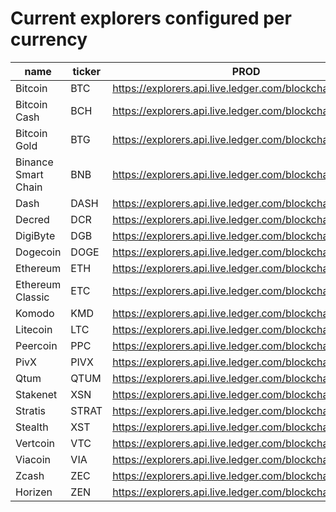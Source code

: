 <!-- this file is generated by api/explorersConfig/generate-doc.test.js -->
# Current explorers configured per currency
| name | ticker | PROD | EXPERIMENTAL |
|--|--|--|--|
| Bitcoin | BTC | https://explorers.api.live.ledger.com/blockchain/v3/btc | N/A |
| Bitcoin Cash | BCH | https://explorers.api.live.ledger.com/blockchain/v2/abc | N/A |
| Bitcoin Gold | BTG | https://explorers.api.live.ledger.com/blockchain/v2/btg | https://explorers.api.live.ledger.com/blockchain/v3/btg |
| Binance Smart Chain | BNB | https://explorers.api.live.ledger.com/blockchain/v3/bnb | N/A |
| Dash | DASH | https://explorers.api.live.ledger.com/blockchain/v3/dash | N/A |
| Decred | DCR | https://explorers.api.live.ledger.com/blockchain/v3/dcr | N/A |
| DigiByte | DGB | https://explorers.api.live.ledger.com/blockchain/v2/dgb | https://explorers.api.live.ledger.com/blockchain/v3/dgb |
| Dogecoin | DOGE | https://explorers.api.live.ledger.com/blockchain/v2/doge | https://explorers.api.live.ledger.com/blockchain/v3/doge |
| Ethereum | ETH | https://explorers.api.live.ledger.com/blockchain/v3/eth | N/A |
| Ethereum Classic | ETC | https://explorers.api.live.ledger.com/blockchain/v3/etc | N/A |
| Komodo | KMD | https://explorers.api.live.ledger.com/blockchain/v2/kmd | N/A |
| Litecoin | LTC | https://explorers.api.live.ledger.com/blockchain/v3/ltc | N/A |
| Peercoin | PPC | https://explorers.api.live.ledger.com/blockchain/v2/ppc | https://explorers.api.live.ledger.com/blockchain/v3/ppc |
| PivX | PIVX | https://explorers.api.live.ledger.com/blockchain/v2/pivx | https://explorers.api.live.ledger.com/blockchain/v3/pivx |
| Qtum | QTUM | https://explorers.api.live.ledger.com/blockchain/v2/qtum | https://explorers.api.live.ledger.com/blockchain/v3/qtum |
| Stakenet | XSN | https://explorers.api.live.ledger.com/blockchain/v2/xsn | N/A |
| Stratis | STRAT | https://explorers.api.live.ledger.com/blockchain/v2/strat | N/A |
| Stealth | XST | https://explorers.api.live.ledger.com/blockchain/v2/xst | N/A |
| Vertcoin | VTC | https://explorers.api.live.ledger.com/blockchain/v2/vtc | https://explorers.api.live.ledger.com/blockchain/v3/vtc |
| Viacoin | VIA | https://explorers.api.live.ledger.com/blockchain/v2/via | https://explorers.api.live.ledger.com/blockchain/v3/via |
| Zcash | ZEC | https://explorers.api.live.ledger.com/blockchain/v2/zec | https://explorers.api.live.ledger.com/blockchain/v3/zec |
| Horizen | ZEN | https://explorers.api.live.ledger.com/blockchain/v2/zen | https://explorers.api.live.ledger.com/blockchain/v3/zen |

